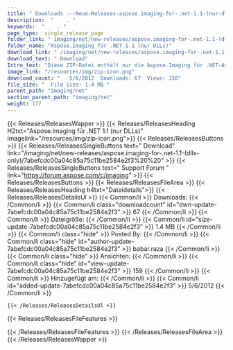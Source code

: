 ```yaml
---
title: " Downloads ---Neue-Releases-aspose.imaging-for-.net-1.1-(nur-dlls) . "
description:  "    . " 
keywords:  "    . " 
page_type:  single_release_page
folder_link: " imaging/net/new-releases/aspose.imaging-for-.net-1.1-(dlls-only)/"
folder_name: "Aspose.Imaging für .NET 1.1 (nur DLLs)"
download_link: " /imaging/net/new-releases/aspose.imaging-for-.net-1.1-(dlls-only)/7abefcdc00a04c85a75c11be2584e2f3"
download_text: " Download"
Intro_text: "Diese ZIP-Datei enthält nur die Aspose.Imaging für .NET-Assemblys. Die Montage ..."
image_link: "/resources/img/zip-icon.png"
download_count: "   5/6/2012  Downloads: 67  Views: 158"
file_size: "  File Size: 1.4 MB "
parent_path: "imaging/net"
section_parent_path: "imaging/net"
weight: 177
---
```


{{< Releases/ReleasesWapper >}}
  {{< Releases/ReleasesHeading H2txt="Aspose.Imaging für .NET 1.1 (nur DLLs)" imagelink="/resources/img/zip-icon.png">}}
  {{< Releases/ReleasesButtons >}}
    {{< Releases/ReleasesSingleButtons text=" Download" link="/imaging/net/new-releases/aspose.imaging-for-.net-1.1-(dlls-only)/7abefcdc00a04c85a75c11be2584e2f3%20%20" >}}
    {{< Releases/ReleasesSingleButtons text=" Support Forum " link="https://forum.aspose.com/c/imaging" >}}
  {{< Releases/ReleasesButtons >}}
  {{< Releases/ReleasesFileArea >}}
    {{< Releases/ReleasesHeading h4txt="Dateidetails">}}
    {{< Releases/ReleasesDetailsUl >}}
            {{< Common/li >}} Downloads: {{< /Common/li >}}
      {{< Common/li class="downloadcount" id="dwn-update-7abefcdc00a04c85a75c11be2584e2f3" >}} 67 {{< /Common/li >}}
      {{< Common/li >}} Dateigröße: {{< /Common/li >}}
      {{< Common/li id="size-update-7abefcdc00a04c85a75c11be2584e2f3" >}} 1.4 MB {{< /Common/li >}} 
      {{< Common/li  class="hide" >}} Posted By: {{< /Common/li >}} 
      {{< Common/li class="hide" id="author-update-7abefcdc00a04c85a75c11be2584e2f3" >}} babar.raza {{< /Common/li >}}
      {{< Common/li class="hide" >}} Ansichten: {{< /Common/li >}}
      {{< Common/li class="hide" id="view-update-7abefcdc00a04c85a75c11be2584e2f3" >}} 159 {{< /Common/li >}}
      {{< Common/li >}} Hinzugefügt am: {{< /Common/li >}}
      {{< Common/li id="added-update-7abefcdc00a04c85a75c11be2584e2f3" >}} 5/6/2012 {{< /Common/li >}} 

    {{< /Releases/ReleasesDetailsUl >}}

  {{< Releases/ReleasesFileFeatures >}}
      
  {{< /Releases/ReleasesFileFeatures >}}
 {{< /Releases/ReleasesFileArea >}}
{{< /Releases/ReleasesWapper >}}



